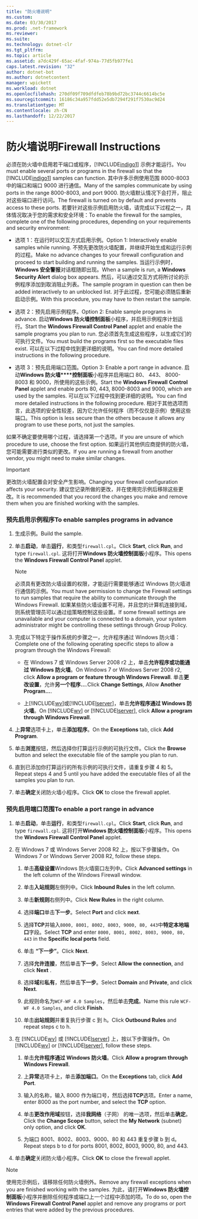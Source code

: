 ```yaml
---
title: "防火墙说明"
ms.custom: 
ms.date: 03/30/2017
ms.prod: .net-framework
ms.reviewer: 
ms.suite: 
ms.technology: dotnet-clr
ms.tgt_pltfrm: 
ms.topic: article
ms.assetid: a7dc429f-65ac-4faf-974a-77d5fb977fe1
caps.latest.revision: "32"
author: dotnet-bot
ms.author: dotnetcontent
manager: wpickett
ms.workload: dotnet
ms.openlocfilehash: 270df09f709dfdfeb78b9bd72bc3744c6614bc5e
ms.sourcegitcommit: 16186c34a957fdd52e5db7294f291f7530ac9d24
ms.translationtype: MT
ms.contentlocale: zh-CN
ms.lasthandoff: 12/22/2017
---
```

# <a name="firewall-instructions"></a><span data-ttu-id="e3589-102">防火墙说明</span><span class="sxs-lookup"><span data-stu-id="e3589-102">Firewall Instructions</span></span>
<span data-ttu-id="e3589-103">必须在防火墙中启用若干端口或程序，[!INCLUDE[indigo1](../../../../includes/indigo1-md.md)] 示例才能运行。</span><span class="sxs-lookup"><span data-stu-id="e3589-103">You must enable several ports or programs in the firewall so that the [!INCLUDE[indigo1](../../../../includes/indigo1-md.md)] samples can function.</span></span> <span data-ttu-id="e3589-104">其中许多示例使用范围 8000-8003 中的端口和端口 9000 进行通信。</span><span class="sxs-lookup"><span data-stu-id="e3589-104">Many of the samples communicate by using ports in the range 8000-8003, and port 9000.</span></span> <span data-ttu-id="e3589-105">防火墙默认情况下会打开，阻止对这些端口进行访问。</span><span class="sxs-lookup"><span data-stu-id="e3589-105">The firewall is turned on by default and prevents access to these ports.</span></span> <span data-ttu-id="e3589-106">若要针对这些示例启用防火墙，请完成以下过程之一，具体情况取决于您的需求和安全环境：</span><span class="sxs-lookup"><span data-stu-id="e3589-106">To enable the firewall for the samples, complete one of the following procedures, depending on your requirements and security environment:</span></span>  
  
-   <span data-ttu-id="e3589-107">选项 1：在运行时以交互方式启用示例。</span><span class="sxs-lookup"><span data-stu-id="e3589-107">Option 1: Interactively enable samples while running.</span></span> <span data-ttu-id="e3589-108">不预先更改防火墙配置，并继续开始生成和运行示例的过程。</span><span class="sxs-lookup"><span data-stu-id="e3589-108">Make no advance changes to your firewall configuration and proceed to start building and running the samples.</span></span> <span data-ttu-id="e3589-109">当运行示例时， **Windows 安全警报**对话框随即出现。</span><span class="sxs-lookup"><span data-stu-id="e3589-109">When a sample is run, a **Windows Security Alert** dialog box appears.</span></span> <span data-ttu-id="e3589-110">然后，可以通过交互方式将所讨论的示例程序添加到取消阻止列表。</span><span class="sxs-lookup"><span data-stu-id="e3589-110">The sample program in question can then be added interactively to an unblocked list.</span></span> <span data-ttu-id="e3589-111">对于此过程，您可能必须随后重新启动示例。</span><span class="sxs-lookup"><span data-stu-id="e3589-111">With this procedure, you may have to then restart the sample.</span></span>  
  
-   <span data-ttu-id="e3589-112">选项 2：预先启用示例程序。</span><span class="sxs-lookup"><span data-stu-id="e3589-112">Option 2: Enable sample programs in advance.</span></span> <span data-ttu-id="e3589-113">启动**Windows 防火墙控制面板**小程序，并启用示例程序计划运行。</span><span class="sxs-lookup"><span data-stu-id="e3589-113">Start the **Windows Firewall Control Panel** applet and enable the sample programs you plan to run.</span></span> <span data-ttu-id="e3589-114">您必须首先生成这些程序，以生成它们的可执行文件。</span><span class="sxs-lookup"><span data-stu-id="e3589-114">You must build the programs first so the executable files exist.</span></span> <span data-ttu-id="e3589-115">可以在以下过程中找到更详细的说明。</span><span class="sxs-lookup"><span data-stu-id="e3589-115">You can find more detailed instructions in the following procedure.</span></span>  
  
-   <span data-ttu-id="e3589-116">选项 3：预先启用端口范围。</span><span class="sxs-lookup"><span data-stu-id="e3589-116">Option 3: Enable a port range in advance.</span></span> <span data-ttu-id="e3589-117">启动**Windows 防火墙****控制面板**小程序并启用端口 80、 443、 8000-8003 和 9000，所使用的这些示例。</span><span class="sxs-lookup"><span data-stu-id="e3589-117">Start the **Windows Firewall** **Control Panel** applet and enable ports 80, 443, 8000-8003 and 9000, which are used by the samples.</span></span> <span data-ttu-id="e3589-118">可以在以下过程中找到更详细的说明。</span><span class="sxs-lookup"><span data-stu-id="e3589-118">You can find more detailed instructions in the following procedure.</span></span> <span data-ttu-id="e3589-119">相对于其他选项而言，此选项的安全性较差，因为它允许任何程序（而不仅仅是示例）使用这些端口。</span><span class="sxs-lookup"><span data-stu-id="e3589-119">This option is less secure than the others because it allows any program to use these ports, not just the samples.</span></span>  
  
 <span data-ttu-id="e3589-120">如果不确定要使用哪个过程，请选择第一个选项。</span><span class="sxs-lookup"><span data-stu-id="e3589-120">If you are unsure of which procedure to use, choose the first option.</span></span> <span data-ttu-id="e3589-121">如果运行其他供应商提供的防火墙，您可能需要进行类似的更改。</span><span class="sxs-lookup"><span data-stu-id="e3589-121">If you are running a firewall from another vendor, you might need to make similar changes.</span></span>  
  
> [!IMPORTANT]
>  <span data-ttu-id="e3589-122">更改防火墙配置会对安全产生影响。</span><span class="sxs-lookup"><span data-stu-id="e3589-122">Changing your firewall configuration affects your security.</span></span> <span data-ttu-id="e3589-123">建议您记录所做的更改，并在使用完示例后移除这些更改。</span><span class="sxs-lookup"><span data-stu-id="e3589-123">It is recommended that you record the changes you make and remove them when you are finished working with the samples.</span></span>  
  
### <a name="to-enable-samples-programs-in-advance"></a><span data-ttu-id="e3589-124">预先启用示例程序</span><span class="sxs-lookup"><span data-stu-id="e3589-124">To enable samples programs in advance</span></span>  
  
1.  <span data-ttu-id="e3589-125">生成示例。</span><span class="sxs-lookup"><span data-stu-id="e3589-125">Build the sample.</span></span>  
  
2.  <span data-ttu-id="e3589-126">单击**启动**，单击**运行**，和类型`firewall.cpl`。</span><span class="sxs-lookup"><span data-stu-id="e3589-126">Click **Start**, click **Run**, and type `firewall.cpl`.</span></span> <span data-ttu-id="e3589-127">这将打开**Windows 防火墙控制面板**小程序。</span><span class="sxs-lookup"><span data-stu-id="e3589-127">This opens the **Windows Firewall Control Panel** applet.</span></span>  
  
    > [!NOTE]
    >  <span data-ttu-id="e3589-128">必须具有更改防火墙设置的权限，才能运行需要能够通过 Windows 防火墙进行通信的示例。</span><span class="sxs-lookup"><span data-stu-id="e3589-128">You must have permission to change the Firewall settings to run samples that require the ability to communicate through the Windows Firewall.</span></span> <span data-ttu-id="e3589-129">如果某些防火墙设置不可用，并且您的计算机连接到域，则系统管理员可以通过组策略控制这些设置。</span><span class="sxs-lookup"><span data-stu-id="e3589-129">If some firewall settings are unavailable and your computer is connected to a domain, your system administrator might be controlling these settings through Group Policy.</span></span>  
  
3.  <span data-ttu-id="e3589-130">完成以下特定于操作系统的步骤之一，允许程序通过 Windows 防火墙：</span><span class="sxs-lookup"><span data-stu-id="e3589-130">Complete one of the following operating specific steps to allow a program through the Windows Firewall:</span></span>  
  
    -   <span data-ttu-id="e3589-131">在 Windows 7 或 Windows Server 2008 r2 上，单击**允许程序或功能通过 Windows 防火墙**。</span><span class="sxs-lookup"><span data-stu-id="e3589-131">On Windows 7 or Windows Server 2008 r2, click **Allow a program or feature through Windows Firewall**.</span></span> <span data-ttu-id="e3589-132">单击**更改设置**，允许**另一个程序...**.</span><span class="sxs-lookup"><span data-stu-id="e3589-132">Click **Change Settings**, Allow **Another Program…**.</span></span>  
  
    -   <span data-ttu-id="e3589-133">上[!INCLUDE[wv](../../../../includes/wv-md.md)]或[!INCLUDE[lserver](../../../../includes/lserver-md.md)]，单击**允许程序通过 Windows 防火墙**。</span><span class="sxs-lookup"><span data-stu-id="e3589-133">On [!INCLUDE[wv](../../../../includes/wv-md.md)] or [!INCLUDE[lserver](../../../../includes/lserver-md.md)], click **Allow a program through Windows Firewall**.</span></span>  
  
4.  <span data-ttu-id="e3589-134">上**异常**选项卡上，单击**添加程序**。</span><span class="sxs-lookup"><span data-stu-id="e3589-134">On the **Exceptions** tab, click **Add Program**.</span></span>  
  
5.  <span data-ttu-id="e3589-135">单击**浏览**按钮，然后选择你打算运行示例的可执行文件。</span><span class="sxs-lookup"><span data-stu-id="e3589-135">Click the **Browse** button and select the executable file of the sample you plan to run.</span></span>  
  
6.  <span data-ttu-id="e3589-136">直到已添加你打算运行的所有示例的可执行文件，请重复步骤 4 和 5。</span><span class="sxs-lookup"><span data-stu-id="e3589-136">Repeat steps 4 and 5 until you have added the executable files of all the samples you plan to run.</span></span>  
  
7.  <span data-ttu-id="e3589-137">单击**确定**关闭防火墙小程序。</span><span class="sxs-lookup"><span data-stu-id="e3589-137">Click **OK** to close the firewall applet.</span></span>  
  
### <a name="to-enable-a-port-range-in-advance"></a><span data-ttu-id="e3589-138">预先启用端口范围</span><span class="sxs-lookup"><span data-stu-id="e3589-138">To enable a port range in advance</span></span>  
  
1.  <span data-ttu-id="e3589-139">单击**启动**，单击**运行**，和类型`firewall.cpl`。</span><span class="sxs-lookup"><span data-stu-id="e3589-139">Click **Start**, click **Run**, and type `firewall.cpl`.</span></span> <span data-ttu-id="e3589-140">这将打开**Windows 防火墙控制面板**小程序。</span><span class="sxs-lookup"><span data-stu-id="e3589-140">This opens the **Windows Firewall Control Panel** applet.</span></span>  
  
2.  <span data-ttu-id="e3589-141">在 Windows 7 或 Windows Server 2008 R2 上，按以下步骤操作。</span><span class="sxs-lookup"><span data-stu-id="e3589-141">On Windows 7 or Windows Server 2008 R2, follow these steps.</span></span>  
  
    1.  <span data-ttu-id="e3589-142">单击**高级设置**Windows 防火墙窗口左列中。</span><span class="sxs-lookup"><span data-stu-id="e3589-142">Click **Advanced settings** in the left column of the Windows Firewall window.</span></span>  
  
    2.  <span data-ttu-id="e3589-143">单击**入站规则**左侧列中。</span><span class="sxs-lookup"><span data-stu-id="e3589-143">Click **Inbound Rules** in the left column.</span></span>  
  
    3.  <span data-ttu-id="e3589-144">单击**新规则**右侧列中。</span><span class="sxs-lookup"><span data-stu-id="e3589-144">Click **New Rules** in the right column.</span></span>  
  
    4.  <span data-ttu-id="e3589-145">选择**端口**单击**下一步**。</span><span class="sxs-lookup"><span data-stu-id="e3589-145">Select **Port** and click **next**.</span></span>  
  
    5.  <span data-ttu-id="e3589-146">选择**TCP**并输入`8000, 8001, 8002, 8003, 9000, 80, 443`中**特定本地端口**字段。</span><span class="sxs-lookup"><span data-stu-id="e3589-146">Select **TCP** and enter `8000, 8001, 8002, 8003, 9000, 80, 443` in the **Specific local ports** field.</span></span>  
  
    6.  <span data-ttu-id="e3589-147">单击 **“下一步”**。</span><span class="sxs-lookup"><span data-stu-id="e3589-147">Click **Next**.</span></span>  
  
    7.  <span data-ttu-id="e3589-148">选择**允许连接**，然后单击**下一步**。</span><span class="sxs-lookup"><span data-stu-id="e3589-148">Select **Allow the connection**, and click **Next** .</span></span>  
  
    8.  <span data-ttu-id="e3589-149">选择**域**和**私有**，然后单击**下一步**。</span><span class="sxs-lookup"><span data-stu-id="e3589-149">Select **Domain** and **Private**, and click **Next**.</span></span>  
  
    9. <span data-ttu-id="e3589-150">此规则命名为`WCF-WF 4.0 Samples`，然后单击**完成**。</span><span class="sxs-lookup"><span data-stu-id="e3589-150">Name this rule `WCF-WF 4.0 Samples`, and click **Finish**.</span></span>  
  
    10. <span data-ttu-id="e3589-151">单击**出站规则**并重复执行步骤 c 到 h。</span><span class="sxs-lookup"><span data-stu-id="e3589-151">Click **Outbound Rules** and repeat steps c to h.</span></span>  
  
3.  <span data-ttu-id="e3589-152">在 [!INCLUDE[wv](../../../../includes/wv-md.md)] 或 [!INCLUDE[lserver](../../../../includes/lserver-md.md)] 上，按以下步骤操作。</span><span class="sxs-lookup"><span data-stu-id="e3589-152">On [!INCLUDE[wv](../../../../includes/wv-md.md)] or [!INCLUDE[lserver](../../../../includes/lserver-md.md)], follow these steps.</span></span>  
  
    1.  <span data-ttu-id="e3589-153">单击**允许程序通过 Windows 防火墙**。</span><span class="sxs-lookup"><span data-stu-id="e3589-153">Click **Allow a program through Windows Firewall**.</span></span>  
  
    2.  <span data-ttu-id="e3589-154">上**异常**选项卡上，单击**添加端口**。</span><span class="sxs-lookup"><span data-stu-id="e3589-154">On the **Exceptions** tab, click **Add Port**.</span></span>  
  
    3.  <span data-ttu-id="e3589-155">输入的名称，输入 8000 作为端口号，然后选择**TCP**选项。</span><span class="sxs-lookup"><span data-stu-id="e3589-155">Enter a name, enter 8000 as the port number, and select the **TCP** option.</span></span>  
  
    4.  <span data-ttu-id="e3589-156">单击**更改作用域**按钮，选择**我网络**（子网） 的唯一选项，然后单击**确定**。</span><span class="sxs-lookup"><span data-stu-id="e3589-156">Click the **Change Scope** button, select the **My Network** (subnet) only option, and click **OK**.</span></span>  
  
    5.  <span data-ttu-id="e3589-157">为端口 8001、8002、8003、9000、80 和 443 重复步骤 b 到 d。</span><span class="sxs-lookup"><span data-stu-id="e3589-157">Repeat steps b to d for ports 8001, 8002, 8003, 9000, 80, and 443.</span></span>  
  
4.  <span data-ttu-id="e3589-158">单击**确定**关闭防火墙小程序。</span><span class="sxs-lookup"><span data-stu-id="e3589-158">Click **OK** to close the firewall applet.</span></span>  
  
> [!NOTE]
>  <span data-ttu-id="e3589-159">使用完示例后，请移除任何防火墙例外。</span><span class="sxs-lookup"><span data-stu-id="e3589-159">Remove any firewall exceptions when you are finished working with the samples.</span></span> <span data-ttu-id="e3589-160">为此，请打开**Windows 防火墙控制面板**小程序并删除任何程序或端口上一个过程中添加的项。</span><span class="sxs-lookup"><span data-stu-id="e3589-160">To do so, open the **Windows Firewall Control Panel** applet and remove any programs or port entries that were added by the previous procedures.</span></span>

